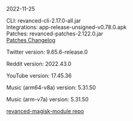 2022-11-25
  
CLI: revanced-cli-2.17.0-all.jar  
Integrations: app-release-unsigned-v0.78.0.apk  
Patches: revanced-patches-2.122.0.jar  
[Patches Changelog](https://github.com/revanced/revanced-patches/releases/tag/v2.122.0)  

Twitter version: 9.65.6-release.0  

Reddit version: 2022.43.0  

YouTube version: 17.45.36  

Music (arm64-v8a) version: 5.31.50  

Music (arm-v7a) version: 5.31.50  

[revanced-magisk-module repo](https://github.com/j-hc/revanced-magisk-module)
